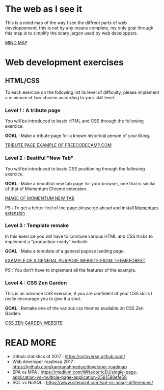 # The web as I see it

This is a mind map of the way I see the diffrent parts of web developpement, this is not by any means complete, my only goal through this map is to simplify the scary jargon used by web developpers.

[MIND MAP](https://app.mindmup.com/map/_free/2017/12/a2980730dea211e7a35e05b63996eeb2)

# Web development exercises

## HTML/CSS

To each exercice on the following list its level of difficulty, please implement a minimum of two chosen according to your skill level.

### Level 1 : A tribute page

You will be introduced to basic HTML and CSS through the following exercice.

**GOAL** : Make a tribute page for a known historical person of your liking.

[TRIBUTE PAGE EXAMPLE OF FREECODECAMP.COM](https://codepen.io/freeCodeCamp/full/NNvBQW)

### Level 2 : Beatiful "New Tab"

You will be introduced to basic CSS positioning through the following exercice.

**GOAL** : Make a beautiful new tab page for your browser, one that is similar of that of Momentum Chrome extension

[IMAGE OF MOMENTUM NEW TAB](https://imgur.com/a/NUjiv)

PS : To get a better feel of the page please go ahead and install [Momentum extension](https://chrome.google.com/webstore/detail/momentum/laookkfknpbbblfpciffpaejjkokdgca?hl=en)

### Level 3 : Template remake

In this exercice you will have to combine various HTML and CSS tricks to implement a "production-ready" website

**GOAL** : Make a template of a general pupose landing page.

[EXAMPLE OF A GENERAL PURPOSE WEBSITE FROM THEMEFOREST](https://codepen.io/freeCodeCamp/full/NNvBQW)

PS : You don't have to implement all the features of the example.

### Level 4 : CSS Zen Garden

This is an advance CSS exercice, if you are confident of your CSS skills I really encourage you to give it a shot.

**GOAL** : Remake one of the various css themes available on CSS Zen Garden.

[CSS ZEN GARDEN WEBSITE](http://www.csszengarden.com/)

# READ MORE

* Github statistics of 2017 : https://octoverse.github.com/
* Web developer roadmap 2017 : https://github.com/kamranahmedse/developer-roadmap
* SPA vs MPA : https://medium.com/@NeotericEU/single-page-application-vs-multiple-page-application-2591588efe58
* SQL vs NoSQL : https://www.sitepoint.com/sql-vs-nosql-differences/
